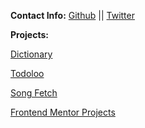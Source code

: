 
**Contact Info:**
[Github](https://github.com/isamardzija) || [Twitter](https://twitter.com/i_samardzija) 

**Projects:**

[Dictionary](https://isamardzija.github.io/dictionary/)

[Todoloo](https://isamardzija.github.io/todoloo/)

[Song Fetch](https://isamardzija.github.io/song-fetch/)

[Frontend Mentor Projects](https://isamardzija.github.io/FrontendmentorIO/)



